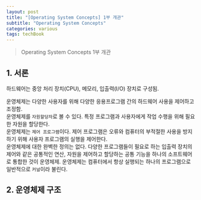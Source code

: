 ```yaml
---
layout: post
title: "[Operating System Concepts] 1부 개관"
subtitle: "Operating System Concepts"
categories: various
tags: techBook
---
```

> Operating System Concepts 1부 개관

## 1. 서론
하드웨어는 중앙 처리 장치(CPU), 메모리, 입출력(I/O) 장치로 구성됨.  

운영체제는 다양한 사용자를 위해 다양한 응용프로그램 간의 하드웨어 사용을 제어하고 조정함.  
운영체제를 `자원할당자`로 볼 수 있다. 특정 프로그램과 사용자에게 작업 수행을 위해 필요한 자원을 할당한다.  
운영체제는 `제어 프로그램`이다. 제어 프로그램은 오류와 컴퓨터의 부적절한 사용을 방지하기 위해 사용자 프로그램의 실행을 제어한다.  
운영체제에 대한 완벽한 정의는 없다. 다양한 프로그램들이 필요로 하는 입출력 장치의 제어와 같은 공통적인 연산, 자원을 제어하고 할당하는 공통 기능을 하나의 소프트웨어로 통합한 것이 운영체제. 운영체제는 컴퓨터에서 항상 실행되는 하나의 프로그램으로 일반적으로 `커널`이라 불린다.  




## 2. 운영체제 구조
